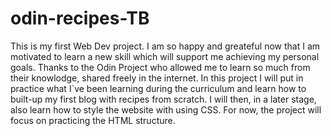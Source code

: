 # odin-recipes-TB
This is my first Web Dev project. I am so happy and greateful now that I am motivated to learn a new skill which will support me achieving my personal goals. Thanks to the Odin Project who allowed me to learn so much from their knowlodge, shared freely in the internet.
In this project I will put in practice what I`ve been learning during the curriculum and learn how to built-up my first blog with recipes from scratch. I will then, in a later stage, also learn how to style the website with using CSS. For now, the project will focus on practicing the HTML structure. 